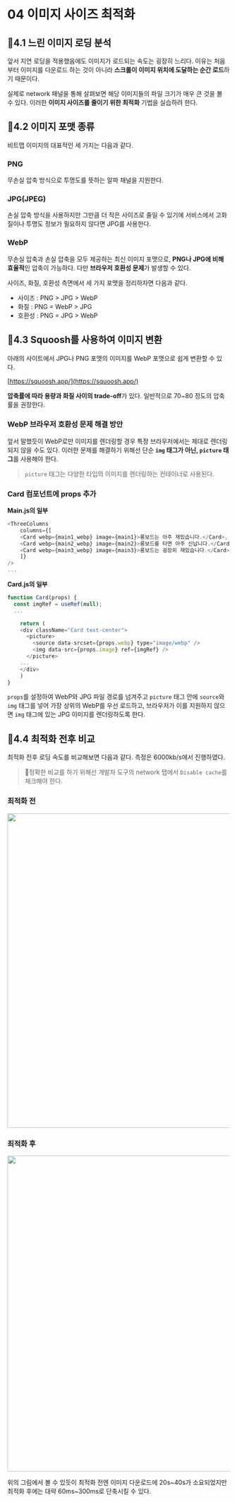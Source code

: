 # 04 이미지 사이즈 최적화
## 📌4.1 느린 이미지 로딩 분석
앞서 지연 로딩을 적용했음에도 이미지가 로드되는 속도는 굉장히 느리다. 이유는 처음부터 이미지를 다운로드 하는 것이 아니라 **스크롤이 이미지 위치에 도달하는 순간 로드**하기 때문이다.

실제로 network 패널을 통해 살펴보면 해당 이미지들의 파일 크기가 매우 큰 것을 볼 수 있다. 이러한 **이미지 사이즈를 줄이기 위한 최적화** 기법을 실습하려 한다.

## 📌4.2 이미지 포맷 종류
비트맵 이미지의 대표적인 세 가지는 다음과 같다.

### PNG
무손실 압축 방식으로 투명도를 뜻하는 알파 채널을 지원한다.

### JPG(JPEG)
손실 압축 방식을 사용하지만 그만큼 더 작은 사이즈로 줄일 수 있기에 서비스에서 고화질이나 투명도 정보가 필요하지 않다면 JPG를 사용한다.

### WebP
무손실 압축과 손실 압축을 모두 제공하는 최신 이미지 포맷으로, **PNG나 JPG에 비해 효율적**인 압축이 가능하다. 다만 **브라우저 호환성 문제**가 발생할 수 있다.

사이즈, 화질, 호환성 측면에서 세 가지 포맷을 정리하자면 다음과 같다.
* 사이즈 : PNG > JPG > WebP
* 화질 : PNG = WebP > JPG
* 호환성 : PNG = JPG > WebP

## 📌4.3 Squoosh를 사용하여 이미지 변환
아래의 사이트에서 JPG나 PNG 포맷의 이미지를 WebP 포맷으로 쉽게 변환할 수 있다.

[https://squoosh.app/](https://squoosh.app/)

**압축률에 따라 용량과 화질 사이의 trade-off**가 있다. 일반적으로 70~80 정도의 압축률을 권장한다.

### WebP 브라우저 호환성 문제 해결 방안
앞서 말했듯이 WebP로만 이미지를 렌더링할 경우 특정 브라우저에서는 제대로 렌더링되지 않을 수도 있다. 이러한 문제를 해결하기 위해선 단순 **`img` 태그가 아닌, `picture` 태그**를 사용해야 한다.

> `picture` 태그는 다양한 타입의 이미지를 렌더링하는 컨테이너로 사용된다.

### Card 컴포넌트에 props 추가
**Main.js의 일부**
```javascript
<ThreeColumns
    columns={[
    <Card webp={main1_webp} image={main1}>롱보드는 아주 재밌습니다.</Card>,
    <Card webp={main2_webp} image={main2}>롱보드를 타면 아주 신납니다.</Card>,
    <Card webp={main3_webp} image={main3}>롱보드는 굉장히 재밌습니다.</Card>
    ]}
/>
...
```

**Card.js의 일부**
```javascript
function Card(props) {
  const imgRef = useRef(null);
  ...

	return (
    <div className="Card text-center">
      <picture>
        <source data-srcset={props.webp} type="image/webp" />
        <img data-src={props.image} ref={imgRef} />
      </picture>
    ...
    </div>
	)
}
```
`props`를 설정하여 WebP와 JPG 파일 경로를 넘겨주고 `picture` 태그 안에 `source`와 `img` 태그를 넣어 가장 상위의 WebP를 우선 로드하고, 브라우저가 이를 지원하지 않으면 `img` 태그에 있는 JPG 이미지를 렌더링하도록 한다.

## 📌4.4 최적화 전후 비교
최적화 전후 로딩 속도를 비교해보면 다음과 같다. 측정은 6000kb/s에서 진행하였다.
> 🚨정확한 비교를 하기 위해선 개발자 도구의 network 탭에서 `Disable cache`를 체크해야 한다.

### 최적화 전
<p align="center">
    <img width="713px" src="https://github.com/DEVOCEAN-YOUNG-FPOG/FPOG/assets/76591700/839dc561-064b-48fd-a9f5-f0f14366209b">
</p>


### 최적화 후
<p align="center">
    <img width="716px" src="https://github.com/DEVOCEAN-YOUNG-FPOG/FPOG/assets/76591700/26bdb8b1-19f5-4b36-971e-7a0a28fd0f82">
</p>


위의 그림에서 볼 수 있듯이 최적화 전엔 이미지 다운로드에 20s~40s가 소요되었지만 최적화 후에는 대략 60ms~300ms로 단축시킬 수 있다.